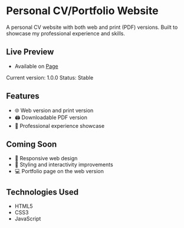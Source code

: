 # Personal CV/Portfolio Website

A personal CV website with both web and print (PDF) versions. Built to showcase my professional experience and skills.

## Live Preview

- Available on [Page](https://emrojek.github.io/portfolio-page/)

Current version: 1.0.0
Status: Stable

## Features

- 🌐 Web version and print version
- 🖨️ Downloadable PDF version
- 💼 Professional experience showcase

## Coming Soon

- 📱 Responsive web design
- 🎨 Styling and interactivity improvements
- 💻 Portfolio page on the web version

## Technologies Used

- HTML5
- CSS3
- JavaScript
